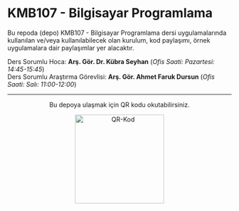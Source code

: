 # KMB107 - Bilgisayar Programlama
Bu repoda (depo) KMB107 - Bilgisayar Programlama dersi uygulamalarında kullanılan ve/veya kullanılabilecek olan kurulum, kod paylaşımı, örnek uygulamalara dair paylaşımlar yer alacaktır.

Ders Sorumlu Hoca: **Arş. Gör. Dr. Kübra Seyhan** (_Ofis Saati: Pazartesi: 14:45-15:45_)    
Ders Sorumlu Araştırma Görevlisi: **Arş. Gör. Ahmet Faruk Dursun** (_Ofis Saati: Salı: 11:00-12:00_)

---
<p align="center">
Bu depoya ulaşmak için QR kodu okutabilirsiniz.
</p>
<p align="center">
<img src="https://afdursun.com.tr/kmb107/qr.png" alt="QR-Kod" height="200">
</p>

